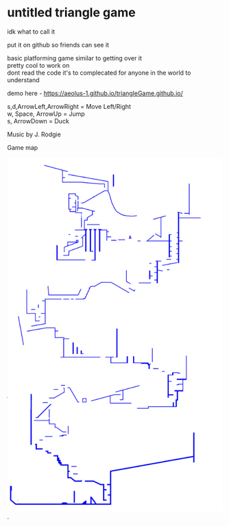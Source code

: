 # untitled triangle game

idk what to call it

put it on github so friends can see it

basic platforming game similar to getting over it  
pretty cool to work on  
dont read the code it's to complecated for anyone in the world to understand


demo here - https://aeolus-1.github.io/triangleGame.github.io/

s,d,ArrowLeft,ArrowRight = Move Left/Right  
w, Space, ArrowUp = Jump  
s, ArrowDown = Duck  

Music by J. Rodgie


Game map  


![yay](gameMap.png "ur gay now").


